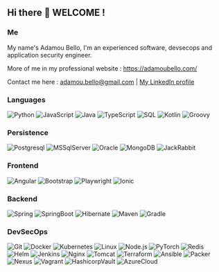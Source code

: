 ## Hi there 👋 WELCOME !

<!--
**adamoubello/adamoubello** is a ✨ _special_ ✨ repository because its `README.md` (this file) appears on your GitHub profile.

Here are some ideas to get you started:

- 🔭 I’m currently working on ...
- 🌱 I’m currently learning ...
- 👯 I’m looking to collaborate on ...
- 🤔 I’m looking for help with ...
- 💬 Ask me about ...
- 📫 How to reach me: ...
- 😄 Pronouns: ...
- ⚡ Fun fact: ...
-->

### Me  

My name's Adamou Bello, I'm an experienced  software, devsecops and application security engineer.

More of me in my professional website : https://adamoubello.com/

Contact me here : <u>adamou.bello@gmail.com</u>  |  <a href="https://www.linkedin.com/in/adamoubello/">My LinkedIn profile</a>  


### Languages

![Python](https://img.shields.io/badge/-Python-000?&logo=Python)
![JavaScript](https://img.shields.io/badge/-JavaScript-000?&logo=JavaScript)
![Java](https://img.shields.io/badge/-Java-000?&logo=Java&logoColor=007396)
![TypeScript](https://img.shields.io/badge/-TypeScript-000?&logo=TypeScript)
![SQL](https://img.shields.io/badge/-SQL-000?&logo=MySQL)
![Kotlin](https://img.shields.io/badge/-KOTLIN-000?&logo=Kotlin)
![Groovy](https://img.shields.io/badge/-GROOVY-000?&logo=Groovy)


### Persistence

![Postgresql](https://img.shields.io/badge/-POSTGRESQL-000?&logo=PostgreSQL)
![MSSqlServer](https://img.shields.io/badge/-MSSQLSERVER-000?&logo=MSSqlServer)
![Oracle](https://img.shields.io/badge/-ORACLE-000?&logo=Oracle)
![MongoDB](https://img.shields.io/badge/-MONGODB-000?&logo=MongoDB)
![JackRabbit](https://img.shields.io/badge/-JACKRABBIT-000?&logo=JackRabbit)


### Frontend
![Angular](https://img.shields.io/badge/-ANGULAR-000?&logo=Angular)
![Bootstrap](https://img.shields.io/badge/-BOOTSTRAP-000?&logo=Bootstrap)
![Playwright](https://img.shields.io/badge/-PLAYWRIGHT-000?&logo=Playwright)
![Ionic](https://img.shields.io/badge/-IONIC-000?&logo=Ionic)


### Backend

![Spring](https://img.shields.io/badge/-Spring-000?&logo=Spring)
![SpringBoot](https://img.shields.io/badge/-SPRINGBOOT-000?&logo=SpringBoot)
![Hibernate](https://img.shields.io/badge/-HIBERNATE-000?&logo=Hibernate)
![Maven](https://img.shields.io/badge/-MAVEN-000?&logo=Maven)
![Gradle](https://img.shields.io/badge/-GRADLE-000?&logo=Gradle)


### DevSecOps
![Git](https://img.shields.io/badge/-GIT-000?&logo=Git)
![Docker](https://img.shields.io/badge/-Docker-000?&logo=Docker)
![Kubernetes](https://img.shields.io/badge/-Kubernetes-000?&logo=Kubernetes)
![Linux](https://img.shields.io/badge/-Linux-000?&logo=Linux)
![Node.js](https://img.shields.io/badge/-Node.js-000?&logo=node.js)
![PyTorch](https://img.shields.io/badge/-PyTorch-000?&logo=PyTorch)
![Redis](https://img.shields.io/badge/-Redis-000?&logo=Redis)
![Helm](https://img.shields.io/badge/-Helm-000?&logo=Helm)
![Jenkins](https://img.shields.io/badge/-JENKINS-000?&logo=Jenkins)
![Nginx](https://img.shields.io/badge/-NGINX-000?&logo=Nginx)
![Tomcat](https://img.shields.io/badge/-TOMCAT-000?&logo=Tomcat)
![Terraform](https://img.shields.io/badge/-TERRAFORM-000?&logo=Terraform)
![Ansible](https://img.shields.io/badge/-ANSIBLE-000?&logo=Ansible)
![Packer](https://img.shields.io/badge/-PACKER-000?&logo=Packer)
![Nexus](https://img.shields.io/badge/-NEXUS-000?&logo=Nexus)
![Vagrant](https://img.shields.io/badge/-VAGRANT-000?&logo=Vagrant)
![HashicorpVault](https://img.shields.io/badge/-HASHICORPVAULT-000?&logo=HashicorpVault)
![AzureCloud](https://img.shields.io/badge/-AZURECLOUD-000?&logo=AzureCloud)
